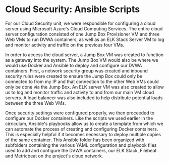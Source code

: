 # Cloud Security: Ansible Scripts #
For our Cloud Security unit, we were responsible for configuring a cloud server using Microsoft Azure's Cloud Computing Services. The entire cloud server configuration consisted of one Jump Box Provisioner VM and three Web VMs to run DVWA containers, as well as an ELK Stack Server VM to log and monitor activity and traffic on the previous four VMs.

In order to access the cloud server, a Jump Box VM was created to function as a gateway into the system. The Jump Box VM would also be where we would use Docker and Ansible to deploy and configure our DVWA containers. First, a network security group was created and inbound security rules were created to ensure the Jump Box could only be connected to from my IP and that connection to the other Web VMs could only be done via the Jump Box. An ELK server VM was also created to allow us to log and monitor traffic and activity to and from our main VM cloud servers. A load balancer was also included to help distribute potential loads between the three Web VMs.

Once security settings were configured properly, we then proceeded to configure our Docker containers. Like the scripts we used earlier in the cirriculum, Ansible's playbooks allow us to create a template from which we can automate the process of creating and configuring Docker containers. This is especially helpful if it becomes necessary to deploy multiple copies of the same container. This Ansible folder has been organized with subfolders containing the various YAML configuration and playbook files used to add and configure the DVWA containers, our ELK Stack, Filebeat and Metricbeat on the project's cloud network.